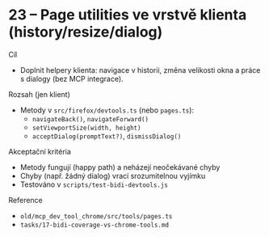# 23 – Page utilities ve vrstvě klienta (history/resize/dialog)

Cíl

- Doplnit helpery klienta: navigace v historii, změna velikosti okna a práce s dialogy (bez MCP integrace).

Rozsah (jen klient)

- Metody v `src/firefox/devtools.ts` (nebo `pages.ts`):
  - `navigateBack()`, `navigateForward()`
  - `setViewportSize(width, height)`
  - `acceptDialog(promptText?)`, `dismissDialog()`

Akceptační kritéria

- Metody fungují (happy path) a neházejí neočekávané chyby
- Chyby (např. žádný dialog) vrací srozumitelnou vyjímku
- Testováno v `scripts/test-bidi-devtools.js`

Reference

- `old/mcp_dev_tool_chrome/src/tools/pages.ts`
- `tasks/17-bidi-coverage-vs-chrome-tools.md`
